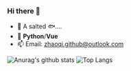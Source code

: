 ### Hi there 👋

- 🔭  A salted 🐟....
- 🌱 **Python**/**Vue**
- 📫 Email: [zhaoqi.github@outlook.com](mailto:zhaoqi99@outlook.com)

![Anurag's github stats](https://github-readme-stats.vercel.app/api?username=zhaoqi99&show_icons=true&count_private=true&theme=buefy)
![Top Langs](https://github-readme-stats.vercel.app/api/top-langs/?username=zhaoqi99&layout=compact&theme=buefy)
